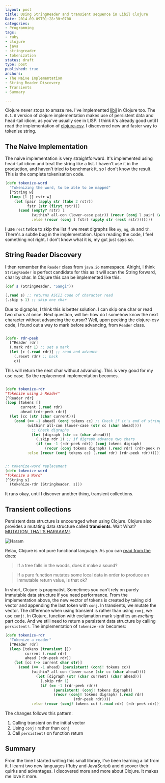 ```yaml
---
layout: post
title: Using StringReader and transient sequence in Libil Clojure 
Date: 2014-09-09T01:28:30+0700 
categories:
- Programming
tags:
- ruby
- clojure
- java
- stringreader
- tokenization
status: draft
type: post
published: true
anchors:
- The Naive Implementation
- String Reader Discovery
- Transients
- Summary

---
```


Clojure never stops to amaze me. I've implemented
[libil](/2014/09/05/the-writing-of-libil.html) in Clojure too. The `0.1.0` version of clojure
implementation makes use of persistent data and head-tail idiom, as you've usually see in LISP. I think it's
already good until I read the implementation of [clojure-csv](https://github.com/davidsantiago/clojure-csv). I
discovered new and faster way to tokenise string. 

<!--more-->

<a name="!"></a>

## The Naive Implementation

The naive implementation is very straightforward. It's implemented using head-tail idiom and treat the string like
a list. I haven't use it in the production, and haven't tried to benchmark it, so I don't know the result. This is
the complete tokenisation code.

```clojure
(defn tokenize-word
  "Tokenizing the word, to be able to be mapped"
  [^String w]
  (loop [l [] rstr w]
    (let [pair (apply str (take 2 rstr))
          fstr (str (first rstr))]
      (cond (empty? rstr) l
            (within? all-con (lower-case pair)) (recur (conj l pair) (apply str (-> rstr rest rest)))
            :else (recur (conj l fstr) (apply str (rest rstr)))))))
```

I use `rest` twice to skip the list if we meet digraphs like `ny`, `ng`, `dh` and `th`. There's a subtle bug in
the implementation. Upon reading the code, I feel something not right. I don't know what it is, my gut
just says so.


<a name="2"></a>

## String Reader Discovery

I then remember the `Reader` class from `java.io` namespace. Alright, I think `StringReader` is
perfect candidate for this as it will scan the String forward, char by char. In Clojure this can be implemented
like this.

```clojure
(def s (StringReader. "Sangi"))

(.read s) ;; returns ASCII code of character read
(.skip s 1) ;; skip one char
```

Due to digraphs, I think this is better solution. I can skip one char or read two chars at once. Next question,
will be: how do I somehow know the next character without advancing the cursor? Well, upon peeking the clojure-csv
code, I found out a way to mark before advancing, from `Reader` class.

```clojure

(defn- rdr-peek
  [^Reader rdr]
  (.mark rdr 1) ;; set a mark
  (let [c (.read rdr)] ;; read and advance
    (.reset rdr) ;; back
    c))
```

This will return the next char without advancing. This is very good for my use case. So the replacement
implementation becomes.

```clojure

(defn tokenize-rdr
"Tokenize using a Reader"
[^Reader rdr]
(loop [tokens []
       current (.read rdr)
       ahead (rdr-peek rdr)]
  (let [cc (str (char current))]
    (cond (== -1 ahead) (conj tokens cc) ;; Check if it's end of string
          (within? all-con (lower-case (str cc (char ahead)))) 
            ;; Check digraphs
            (let [digraph (str cc (char ahead))]
              (.skip rdr 1) ;; if digraph advance two chars
              (if (== -1 (rdr-peek rdr)) (conj tokens digraph)
                  (recur (conj tokens digraph) (.read rdr) (rdr-peek rdr))))
          :else (recur (conj tokens cc) (.read rdr) (rdr-peek rdr)))))) ;; if not digraphs advance 1 char


;; tokenize-word replacement
(defn tokenize-word
"Tokenize a Word"
[^String s]
  (tokenize-rdr (StringReader. s)))
```

It runs okay, until I discover another thing, transient collections.

<a name="3"></a>

## Transient collections

Persistent data structure is encouraged when using Clojure. Clojure also provides a mutating data structure called
**transients**. Wait What? [MUTATION, THAT'S HARAAAM!](https://en.wikipedia.org/wiki/Haram). 

![Haram](/assets/posts/haram.jpg)

Relax, Clojure is not pure functional language. As you can [read from the docs](http://clojure.org/transients):

> If a tree falls in the woods, does it make a sound?

> If a pure function mutates some local data in order to produce an immutable return value, is that ok?

In short, Clojure is pragmatist. Sometimes you can't rely on purely immutable data structure if you need
performance. From the implementation above, the new vector of tokens is created by taking old vector and appending
the last token with `conj`. In transients, we mutate the vector. The difference when using transient is rather than
using `conj`, we use `conj!`. In Clojure, function with exclamation mark signifies an _exciting_ part code. And we
still need to return a persistent data structure by calling `persistent!`. The implementation of `tokenize-rdr`
becomes:

```clojure
(defn tokenize-rdr
  "Tokenize a reader"
  [^Reader rdr]
  (loop [tokens (transient [])
         current (.read rdr)
         ahead (rdr-peek rdr)]
    (let [cc (-> current char str)]
      (cond (== -1 ahead) (persistent! (conj! tokens cc))
            (within? all-con (lower-case (str cc (char ahead))))
              (let [digraph (str (char current) (char ahead))]
                (.skip rdr 1)
                (if (== -1 (rdr-peek rdr)) 
                      (persistent! (conj! tokens digraph))
                      (recur (conj! tokens digraph) (.read rdr) 
                               (rdr-peek rdr))))
            :else (recur (conj! tokens cc) (.read rdr) (rdr-peek rdr))))))
```

The changes follows this pattern:

  1. Calling transient on the initial vector
  2. Using `conj!` rather than `conj`
  3. Call `persistent!` on function return

<a name="4"></a>

## Summary

From the time I started writing this small library, I've been learning a lot from it. I learnt two new languages
(Ruby and JavaScript) and discover their quirks and advantages. I discovered more and more about Clojure. It makes
me love it more.
